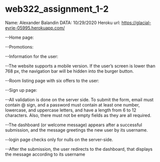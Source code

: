 # web322_assignment_1-2
Name: Alexander Balandin
DATA: 10/29/2020
Heroku url: https://glacial-eyrie-05995.herokuapp.com/

--Home page:
 
--Promotions: 
 





--Information for the user:
 
--The website supports a mobile version. If the user’s screen is lower than 768 px, the navigation bar will be hidden into the burger button.
 

 







--Room listing page with six offers to the user:
 
 










--Sign up page: 
 
--All validation is done on the server side. To submit the form, email must contain @ sign, and a password must contain at least one number, lowercase, and uppercase letters, and have a length from 6 to 12 characters. Also, there must not be empty fields as they are all required.
 
--The dashboard (or welcome message) appears after a successful submission, and the message greetings the new user by its username.
 
--login page checks only for nulls on the server-side.
 
--After the submission, the user redirects to the dashboard, that displays the message according to its username
 

